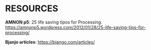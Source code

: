 # RESOURCES
**AMNON p5**: 25 life saving tipos for Processing. https://amnonp5.wordpress.com/2012/01/28/25-life-saving-tips-for-processing/

**Bjanjo articles**: https://bjango.com/articles/


